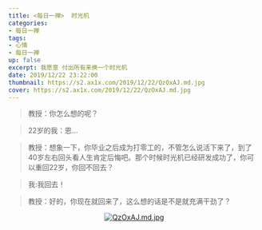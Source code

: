```yaml
---
title: <每日一禅>  时光机
categories:
- 每日一禅
tags: 
- 心情
- 每日一禅
up: false
excerpt: 我愿意 付出所有来换一个时光机
date: 2019/12/22 23:22:00
thumbnail: https://s2.ax1x.com/2019/12/22/QzOxAJ.md.jpg
cover: https://s2.ax1x.com/2019/12/22/QzOxAJ.md.jpg
---
```

>教授：你怎么想的呢？

>22岁的我：恩...

>教授：想象一下，你毕业之后成为打零工的，不管怎么说活下来了，到了40岁左右回头看人生肯定后悔吧。那个时候时光机已经研发成功了，你可以重回22岁，你回不回去？

>我:我回去！

>教授：好的，你现在就回来了，这么想的话是不是就充满干劲了？

  <div align="center">

[![QzOxAJ.md.jpg](https://s2.ax1x.com/2019/12/22/QzOxAJ.md.jpg)](https://imgchr.com/i/QzOxAJ)